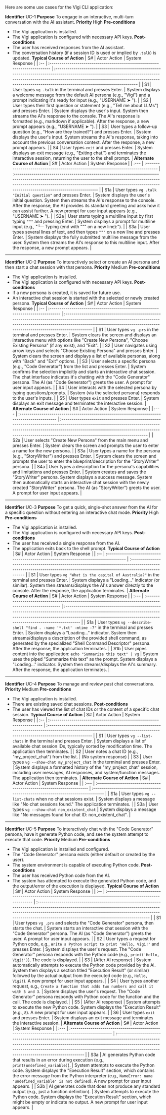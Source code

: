 Here are some use cases for the Vigi CLI application:

**Identifier** UC-1
**Purpose** To engage in an interactive, multi-turn conversation with the AI assistant.
**Priority** High
**Pre-conditions**
*   The Vigi application is installed.
*   The Vigi application is configured with necessary API keys.
**Post-conditions**
*   The user has received responses from the AI assistant.
*   The conversation history (if a session ID is used or implied by `.talk`) is updated.
**Typical Course of Action**
| S# | Actor Action                                                                | System Response                                                                                                                                                                                                                                                           |
| :-- | :-------------------------------------------------------------------------- | :------------------------------------------------------------------------------------------------------------------------------------------------------------------------------------------------------------------------------------------------------------------------ |
| S1 | User types `vg .talk` in the terminal and presses Enter.                    | System displays a welcome message from the default AI persona (e.g., "Vigi") and a prompt indicating it's ready for input (e.g., "USERNAME ➤ ").                                                                                                                               |
| S2 | User types their first question or statement (e.g., "Tell me about LLMs") and presses Enter. | System displays the user's input. System then streams the AI's response to the console. The AI's response is formatted (e.g., markdown if applicable). After the response, a new prompt appears (e.g., "USERNAME ➤ ").                                                     |
| S3 | User types a follow-up question (e.g., "How are they trained?") and presses Enter. | System displays the user's input. System streams the AI's response, taking into account the previous conversation context. After the response, a new prompt appears.                                                                                                       |
| S4 | User types `exit` and presses Enter.                                        | System displays an exit message (e.g., "Exiting chat.") and terminates the interactive session, returning the user to the shell prompt.                                                                                                                                       |
**Alternate Course of Action**
| S#  | Actor Action                                                                      | System Response                                                                                                                                                                                                                                                           |
| :--- | :-------------------------------------------------------------------------------- | :------------------------------------------------------------------------------------------------------------------------------------------------------------------------------------------------------------------------------------------------------------------------ |
| S1a | User types `vg .talk "Initial question"` and presses Enter.                       | System displays the user's initial question. System then streams the AI's response to the console. After the response, the AI provides its standard greeting and asks how it can assist further. A new prompt for user input appears (e.g., "USERNAME ➤ ").                   |
| S2a | User starts typing a multiline input by first typing `"""` and pressing Enter.    | System displays a prompt for multiline input (e.g., "└─ Typing (end with \"\"\" on a new line):").                                                                                                                                                                            |
| S3a | User types several lines of text, and then types `"""` on a new line and presses Enter. | System displays the fully submitted multiline message from the user. System then streams the AI's response to this multiline input. After the response, a new prompt appears.                                                                                        |

---

**Identifier** UC-2
**Purpose** To interactively select or create an AI persona and then start a chat session with that persona.
**Priority** Medium
**Pre-conditions**
*   The Vigi application is installed.
*   The Vigi application is configured with necessary API keys.
**Post-conditions**
*   If a new persona is created, it is saved for future use.
*   An interactive chat session is started with the selected or newly created persona.
**Typical Course of Action**
| S# | Actor Action                                                                     | System Response                                                                                                                                                                                                                               |
| :-- | :------------------------------------------------------------------------------- | :-------------------------------------------------------------------------------------------------------------------------------------------------------------------------------------------------------------------------------------------- |
| S1 | User types `vg .prs` in the terminal and presses Enter.                            | System clears the screen and displays an interactive menu with options like "Create New Persona", "Choose Existing Persona" (if any exist), and "Exit".                                                                                          |
| S2 | User navigates using arrow keys and selects "Choose Existing Persona" and presses Enter. | System clears the screen and displays a list of available personas, along with "Back" and "Exit" options.                                                                                                                                    |
| S3 | User selects a specific persona (e.g., "Code Generator") from the list and presses Enter. | System confirms the selection implicitly and starts an interactive chat session. The chat interface indicates it's chatting with the "Code Generator" persona. The AI (as "Code Generator") greets the user. A prompt for user input appears. |
| S4 | User interacts with the selected persona by typing questions/prompts.              | System (via the selected persona) responds to the user's inputs.                                                                                                                                                                              |
| S5 | User types `exit` and presses Enter.                                             | System displays an exit message and terminates the interactive session.                                                                                                                                                                       |
**Alternate Course of Action**
| S#  | Actor Action                                                                                   | System Response                                                                                                                                                                                                                                                             |
| :--- | :--------------------------------------------------------------------------------------------- | :-------------------------------------------------------------------------------------------------------------------------------------------------------------------------------------------------------------------------------------------------------------------------- |
| S2a | User selects "Create New Persona" from the main menu and presses Enter.                        | System clears the screen and prompts the user to enter a name for the new persona.                                                                                                                                                                                            |
| S3a | User types a name for the persona (e.g., "StoryWriter") and presses Enter.                     | System clears the screen and prompts the user to enter the blueprint/description for the "StoryWriter" persona.                                                                                                                                                                   |
| S4a | User types a description for the persona's capabilities and limitations and presses Enter.     | System creates and saves the "StoryWriter" persona. System displays a success message. System then automatically starts an interactive chat session with the newly created "StoryWriter" persona. The AI (as "StoryWriter") greets the user. A prompt for user input appears. |

---

**Identifier** UC-3
**Purpose** To get a quick, single-shot answer from the AI for a specific question without entering an interactive chat mode.
**Priority** High
**Pre-conditions**
*   The Vigi application is installed.
*   The Vigi application is configured with necessary API keys.
**Post-conditions**
*   The user has received a single response from the AI.
*   The application exits back to the shell prompt.
**Typical Course of Action**
| S# | Actor Action                                                                          | System Response                                                                                                                                                            |
| :-- | :------------------------------------------------------------------------------------ | :------------------------------------------------------------------------------------------------------------------------------------------------------------------------- |
| S1 | User types `vg "What is the capital of Australia?"` in the terminal and presses Enter. | System displays a "Loading..." indicator (or similar). System then streams/displays the AI's answer directly to the console. After the response, the application terminates. |
**Alternate Course of Action**
| S#  | Actor Action                                                                                               | System Response                                                                                                                                                                                                                         |
| :--- | :--------------------------------------------------------------------------------------------------------- | :-------------------------------------------------------------------------------------------------------------------------------------------------------------------------------------------------------------------------------------- |
| S1a | User types `vg --describe-shell "find . -name '*.txt' -mtime -7"` in the terminal and presses Enter.          | System displays a "Loading..." indicator. System then streams/displays a description of the provided shell command, as generated by the specialized "Shell Command Descriptor" persona. After the response, the application terminates. |
| S1b | User pipes content into the application: `echo "Summarize this text" | vg`                                  | System uses the piped "Summarize this text" as the prompt. System displays a "Loading..." indicator. System then streams/displays the AI's summary. After the response, the application terminates.                                     |

---

**Identifier** UC-4
**Purpose** To manage and review past chat conversations.
**Priority** Medium
**Pre-conditions**
*   The Vigi application is installed.
*   There are existing saved chat sessions.
**Post-conditions**
*   The user has viewed the list of chat IDs or the content of a specific chat session.
**Typical Course of Action**
| S# | Actor Action                                                            | System Response                                                                                                                                                              |
| :-- | :---------------------------------------------------------------------- | :--------------------------------------------------------------------------------------------------------------------------------------------------------------------------- |
| S1 | User types `vg --list-chats` in the terminal and presses Enter.         | System displays a list of available chat session IDs, typically sorted by modification time. The application then terminates.                                                 |
| S2 | User notes a chat ID (e.g., "my_project_chat") from the list.           | (No system response)                                                                                                                                                         |
| S3 | User types `vg --show-chat my_project_chat` in the terminal and presses Enter. | System displays a formatted history of the "my_project_chat" session, including user messages, AI responses, and system/function messages. The application then terminates. |
**Alternate Course of Action**
| S#  | Actor Action                                                            | System Response                                                                   |
| :--- | :---------------------------------------------------------------------- | :-------------------------------------------------------------------------------- |
| S1a | User types `vg --list-chats` when no chat sessions exist.               | System displays a message like "No chat sessions found." The application terminates. |
| S3a | User types `vg --show-chat non_existent_chat`                            | System displays a message like "No messages found for chat ID: non_existent_chat". |

---

**Identifier** UC-5
**Purpose** To interactively chat with the "Code Generator" persona, have it generate Python code, and see the system attempt to execute that code.
**Priority** Medium
**Pre-conditions**
*   The Vigi application is installed and configured.
*   The "Code Generator" persona exists (either default or created by the user).
*   The system environment is capable of executing Python code.
**Post-conditions**
*   The user has received Python code from the AI.
*   The system has attempted to execute the generated Python code, and the output/error of the execution is displayed.
**Typical Course of Action**
| S# | Actor Action                                                                                                     | System Response                                                                                                                                                                                                                                                                        |
| :-- | :--------------------------------------------------------------------------------------------------------------- | :--------------------------------------------------------------------------------------------------------------------------------------------------------------------------------------------------------------------------------------------------------------------------------------- |
| S1 | User types `vg .prs` and selects the "Code Generator" persona, then starts the chat.                             | System starts an interactive chat session with the "Code Generator" persona. The AI (as "Code Generator") greets the user. A prompt for user input appears.                                                                                                                                   |
| S2 | User types a request for Python code, e.g., `Write a Python script to print 'Hello, Vigi!'` and presses Enter.   | System displays the user's request. The "Code Generator" persona responds with the Python code (e.g., `print('Hello, Vigi!')`). The code is displayed.                                                                                                                                       |
| S3 | (After AI response)                                                                                              | System automatically attempts to execute the Python code provided by the AI. System then displays a section titled "Execution Result" (or similar) followed by the actual output from the executed code (e.g., `Hello, Vigi!`). A new prompt for user input appears.                               |
| S4 | User types another request, e.g., `Create a function that adds two numbers and call it with 5 and 3`.             | System displays the user's request. The "Code Generator" persona responds with Python code for the function and the call. The code is displayed.                                                                                                                                             |
| S5 | (After AI response)                                                                                              | System attempts to execute the new Python code. System displays the "Execution Result" (e.g., `8`). A new prompt for user input appears.                                                                                                                                                  |
| S6 | User types `exit` and presses Enter.                                                                             | System displays an exit message and terminates the interactive session.                                                                                                                                                                                                                  |
**Alternate Course of Action**
| S#  | Actor Action                                                                                     | System Response                                                                                                                                                                                                                                                                         |
| :--- | :----------------------------------------------------------------------------------------------- | :---------------------------------------------------------------------------------------------------------------------------------------------------------------------------------------------------------------------------------------------------------------------------------------- |
| S3a | AI generates Python code that results in an error during execution (e.g., `print(undefined_variable)`). | System attempts to execute the Python code. System displays the "Execution Result" section, which contains the error message from the Python interpreter (e.g., `NameError: name 'undefined_variable' is not defined`). A new prompt for user input appears.                                  |
| S3b | AI generates code that does not produce any standard output (e.g., just a function definition).      | System attempts to execute the Python code. System displays the "Execution Result" section, which might be empty or indicate no output. A new prompt for user input appears.                                                                                                               |
